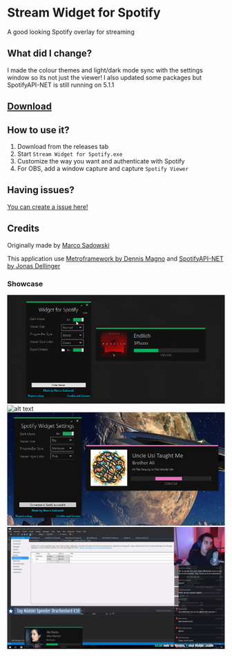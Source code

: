 # Stream Widget for Spotify
A good looking Spotify overlay for streaming

## What did I change?
I made the colour themes and light/dark mode sync with the settings window so its not just the viewer!
I also updated some packages but SpotifyAPI-NET is still running on 5.1.1

## [Download](https://github.com/Dankyss/Spotify-Stream-Widget/releases)

## How to use it?
1. Download from the releases tab
2. Start `Stream Widget for Spotify.exe`
3. Customize the way you want and authenticate with Spotify
4. For OBS, add a window capture and capture `Spotify Viewer`

## Having issues?
[You can create a issue here!](https://github.com/Dankyss/Spotify-Stream-Widget/issues)

## Credits
Originally made by [Marco Sadowski](https://github.com/MarcoPNS/Spotify-Stream-Widget)

This application use [Metroframework by Dennis Magno](https://github.com/dennismagno/metroframework-modern-ui) and [SpotifyAPI-NET by Jonas Dellinger](https://github.com/JohnnyCrazy/SpotifyAPI-NET)

### Showcase
![alt text](https://github.com/Dankyss/Spotify-Stream-Widget/blob/main/img/widget-for-spotify-presentation.gif?raw=true "Gif")
![alt text](https://github.com/Dankyss/Spotify-Stream-Widget/blob/main/img/screen.jpg?raw=true "Screenshot")
![alt text](https://github.com/Dankyss/Spotify-Stream-Widget/blob/main/img/screen2.jpg?raw=true "Screenshot")
![alt text](https://github.com/Dankyss/Spotify-Stream-Widget/blob/main/img/screen3.jpg?raw=true "Screenshot")